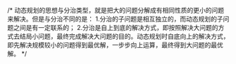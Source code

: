 /*
动态规划的思想与分治类型，就是把大的问题分解成有相同性质的更小的问题来解决。但是与分治不同的是：
1.分治的子问题是相互独立的，而动态规划的子问题之间是有一定联系的；
2.分治是自上到底的解决方式，即按照解决大问题的方式去结局小问题，最终完成解决大问题的目的。动态规划时自底向上的解决方式，即先解决规模较小的问题得到最优解，一步步向上运算，最终得到大问题的最优解。
*/
